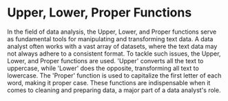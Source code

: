 # Upper, Lower, Proper Functions

In the field of data analysis, the Upper, Lower, and Proper functions serve as fundamental tools for manipulating and transforming text data. A data analyst often works with a vast array of datasets, where the text data may not always adhere to a consistent format. To tackle such issues, the Upper, Lower, and Proper functions are used. 'Upper' converts all the text to uppercase, while 'Lower' does the opposite, transforming all text to lowercase. The 'Proper' function is used to capitalize the first letter of each word, making it proper case. These functions are indispensable when it comes to cleaning and preparing data, a major part of a data analyst's role.